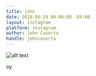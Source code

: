 ```yaml
---
title: john
date: 2018-09-29 00:00:00 -04:00
layout: instagram
platform: instagram
author: John Caserta
handle: johncaserta
---
```


![alt text](/uploads/jcaserta.gif)

oy
